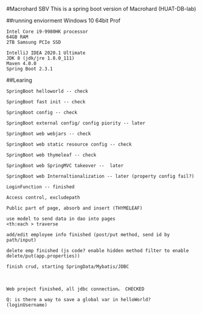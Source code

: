 #Macrohard SBV
This is a spring boot version of Macrohard (HUAT-DB-lab)

##running enviorment
    Windows 10 64bit Prof
    
    Intel Core i9-9980HK processor
    64GB RAM
    2TB Samsung PCIe SSD
    
    IntelliJ IDEA 2020.1 Ultimate
    JDK 8 (jdk/jre 1.8.0_111)
    Maven 4.0.0
    Spring Boot 2.3.1

##Learing

    SpringBoot helloworld -- check

    SpringBoot fast init -- check

    SpringBoot config -- check  

    SpringBoot external config/ config piority -- later
    
    SpringBoot web webjars -- check
    
    SpringBoot web static resource config -- check
    
    SpringBoot web thymeleaf -- check
    
    SpringBoot web SpringMVC takeover --  later
    
    SpringBoot web Internaltionalization -- later (property config fail?)
    
    LoginFunction -- finished
    
    Access control, excludepath
    
    Public part of page, absorb and insert (THYMELEAF)
    
    use model to send data in dao into pages
    <th:each > traverse
    
    add/edit employee info finished (post/put method, send id by path/input)
    
    delete emp finished (js code? enable hidden method filter to enable delete/put(app.properties))
    
    finish crud, starting SpringData/Mybatis/JDBC
    
    
    
    Web project finished, all jdbc connection。 CHECKED
    
    Q: is there a way to save a global var in helloWorld?
    (loginUsername)
    